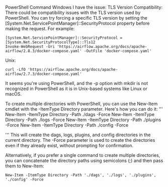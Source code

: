 
PowerShell Command
Windows
I have the issue:
TLS Version Compatibility: There could be compatibility issues with the TLS version used by PowerShell. You can try forcing a specific TLS version by setting the [System.Net.ServicePointManager]::SecurityProtocol property before making the request. For example:
```
[System.Net.ServicePointManager]::SecurityProtocol = [System.Net.SecurityProtocolType]::Tls12
Invoke-WebRequest -Uri 'https://airflow.apache.org/docs/apache-airflow/2.8.3/docker-compose.yaml' -OutFile 'docker-compose.yaml'

```
Unix:
```
curl -LfO 'https://airflow.apache.org/docs/apache-airflow/2.7.3/docker-compose.yaml'
```
It seems you're using PowerShell, and the -p option with mkdir is not recognized in PowerShell as it is in Unix-based systems like Linux or macOS.

To create multiple directories with PowerShell, you can use the New-Item cmdlet with the -ItemType Directory parameter. Here's how you can do it:
'''
New-Item -ItemType Directory -Path ./dags -Force
New-Item -ItemType Directory -Path ./logs -Force
New-Item -ItemType Directory -Path ./plugins -Force
New-Item -ItemType Directory -Path ./config -Force

'''
This will create the dags, logs, plugins, and config directories in the current directory. The -Force parameter is used to create the directories even if they already exist, without prompting for confirmation.

Alternatively, if you prefer a single command to create multiple directories, you can concatenate the directory paths using semicolons (;) and then pass them to New-Item:
```
New-Item -ItemType Directory -Path './dags', './logs', './plugins', './config' -Force
```

